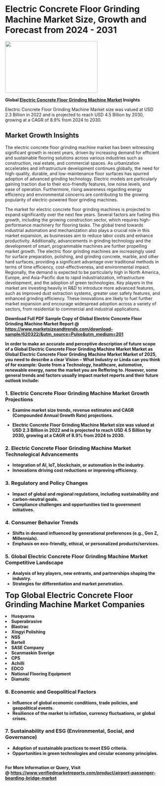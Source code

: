 <H1>Electric Concrete Floor Grinding Machine Market Size, Growth and Forecast from 2024 - 2031</H1><img class="aligncenter size-medium wp-image-584254" src="https://thirdeyenews.in/wp-content/uploads/2024/09/Global-Market-Research-300x168.jpeg" alt="" width="300" height="168" /><p><strong>Global&nbsp;<a href="https://www.marketsizeandtrends.com/download-sample/620322/&amp;utm_source=Pulse&amp;utm_medium=201">Electric Concrete Floor Grinding Machine Market</a> Insights</strong></p><p>Electric Concrete Floor Grinding Machine Market size was valued at USD 2.3 Billion in 2022 and is projected to reach USD 4.5 Billion by 2030, growing at a CAGR of 8.9% from 2024 to 2030.</p><p><h2>Market Growth Insights</h2> <p>The electric concrete floor grinding machine market has been witnessing significant growth in recent years, driven by increasing demand for efficient and sustainable flooring solutions across various industries such as construction, real estate, and commercial spaces. As urbanization accelerates and infrastructure development continues globally, the need for high-quality, durable, and low-maintenance floor surfaces has spurred adoption of advanced grinding technology. Electric models are particularly gaining traction due to their eco-friendly features, low noise levels, and ease of operation. Furthermore, rising awareness regarding energy efficiency and environmental concerns are contributing to the growing popularity of electric-powered floor grinding machines.</p> <p><strong></strong></p> <p>The market for electric concrete floor grinding machines is projected to expand significantly over the next few years. Several factors are fueling this growth, including the growing construction sector, which requires high-performance machinery for flooring tasks. The global trend towards industrial automation and mechanization also plays a crucial role in this market expansion, as businesses aim to reduce labor costs and enhance productivity. Additionally, advancements in grinding technology and the development of smart, programmable machines are further propelling market growth. The electric floor grinding machines are increasingly used for surface preparation, polishing, and grinding concrete, marble, and other hard surfaces, providing a significant advantage over traditional methods in terms of time efficiency, cost-effectiveness, and environmental impact. Regionally, the demand is expected to be particularly high in North America, Europe, and Asia-Pacific due to rapid industrialization, infrastructure development, and the adoption of green technologies. Key players in the market are investing heavily in R&D to introduce more advanced features, such as improved dust extraction systems, greater user safety features, and enhanced grinding efficiency. These innovations are likely to fuel further market expansion and encourage widespread adoption across a variety of sectors, from residential to commercial and industrial applications. <p><strong></p><p><span class=""><strong>Download Full PDF Sample Copy of Global Electric Concrete Floor Grinding Machine Market Report</strong> @ <a href="https://www.marketsizeandtrends.com/download-sample/620322/&amp;utm_source=Pulse&amp;utm_medium=201" target="_blank">https://www.marketsizeandtrends.com/download-sample/620322/&amp;utm_source=Pulse&amp;utm_medium=201</a></span></p><p>In order to make an accurate and perceptive description of future scope of a Global&nbsp;Electric Concrete Floor Grinding Machine Market Market as Global&nbsp;Electric Concrete Floor Grinding Machine Market Market of 2025, you need to describe a clear Vision &ndash; What Industry or Linda can you think of for example: Quote from a Technology, healthcare, automotive, renewable energy, name the market you are Reffering to. However, some general trends and factors usually impact market reports and their future outlook include:</p><h3>1.&nbsp;<strong>Electric Concrete Floor Grinding Machine Market Growth Projections</strong></h3><ul><li>Examine market size trends, revenue estimates and CAGR (Compounded Annual Growth Rate) projections.</li><li><p>Electric Concrete Floor Grinding Machine Market size was valued at USD 2.3 Billion in 2022 and is projected to reach USD 4.5 Billion by 2030, growing at a CAGR of 8.9% from 2024 to 2030.</p></li></ul><h3>2.&nbsp;<strong>Electric Concrete Floor Grinding Machine Market Technological Advancements</strong></h3><ul><li>Integration of AI, IoT, blockchain, or automation in the industry.</li><li>Innovations driving cost reductions or improving efficiency.</li></ul><h3>3.&nbsp;<strong>Regulatory and Policy Changes</strong></h3><ul><li>Impact of global and regional regulations, including sustainability and carbon-neutral goals.</li><li>Compliance challenges and opportunities tied to government initiatives.</li></ul><h3>4.&nbsp;<strong>Consumer Behavior Trends</strong></h3><ul><li>Shifts in demand influenced by generational preferences (e.g., Gen Z, Millennials).</li><li>Emphasis on eco-friendly, ethical, or personalized products/services.</li></ul><h3>5.&nbsp;<strong>Global Electric Concrete Floor Grinding Machine Market Competitive Landscape</strong></h3><ul><li>Analysis of key players, new entrants, and partnerships shaping the industry.</li><li>Strategies for differentiation and market penetration.</li></ul><p data-pm-slice="1 1 []"><span style="color: inherit; font-family: inherit; font-size: 25px;">Top Global Electric Concrete Floor Grinding Machine Market Companies</span></p><div class="" data-test-id=""><p><li>Husqvarna</li><li> Superabrasive</li><li> Blastrac</li><li> Xingyi Polishing</li><li> NSS</li><li> Bartell</li><li> SASE Company</li><li> Scanmaskin Sverige</li><li> CPS</li><li> Achilli</li><li> EDCO</li><li> National Flooring Equipment</li><li> Diamatic</li></p></div><h3>6.&nbsp;<strong>Economic and Geopolitical Factors</strong></h3><ul><li>Influence of global economic conditions, trade policies, and geopolitical events.</li><li>Resilience of the market to inflation, currency fluctuations, or global crises.</li></ul><h3>7.&nbsp;<strong>Sustainability and ESG (Environmental, Social, and Governance)</strong></h3><ul><li>Adoption of sustainable practices to meet ESG criteria.</li><li>Opportunities in green technologies and circular economy principles.</li></ul><h2><strong style="font-size: 14px;">For More Information or Query, Visit @&nbsp;</strong><a style="background-color: #ffffff; font-size: 14px;" href="https://www.marketsizeandtrends.com/report/electric-concrete-floor-grinding-machine-market/" target="_blank">https://www.verifiedmarketreports.com/product/airport-passenger-boarding-bridge-market</a></h2>